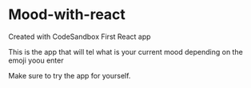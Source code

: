 # Mood-with-react
Created with CodeSandbox
First React app

This is the app that will tel what is your current mood depending on the emoji yoou enter

Make sure to try the app for yourself.
